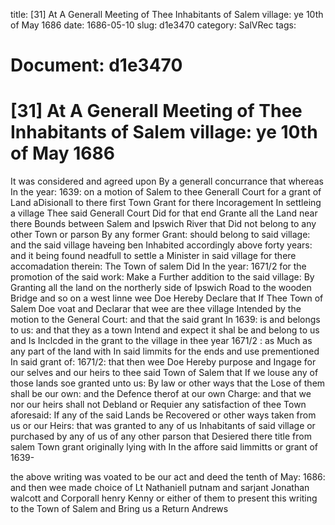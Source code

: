 title: [31] At A Generall Meeting of Thee Inhabitants of Salem village: ye 10th of May 1686
date: 1686-05-10
slug: d1e3470
category: SalVRec
tags: 




# Document: d1e3470


# [31] At A Generall Meeting of Thee Inhabitants of Salem village: ye 10th of May 1686 

It was considered and agreed upon By a generall concurrance that whereas In the year: 1639: on a motion of Salem to thee Generall Court for a grant of Land aDisionall to there first Town Grant for there lncoragement In settleing a village Thee said Generall Court Did for that end Grante all the Land near there Bounds between Salem and Ipswich River that Did not belong to any other Town or parson By any former Grant: should belong to said village: and the said village haveing ben Inhabited accordingly above forty years: and it being found neadfull to settle a Minister in said village for there accomadation therein: The Town of salem Did In the year: 1671/2 for the promotion of the said work: Make a Further addition to the said village: By Granting all the land on the northerly side of Ipswich Road to the wooden Bridge and so on a west linne wee Doe Hereby Declare that If Thee Town of Salem Doe voat and Declarar that wee are thee village Intended by the motion to the General Court: and that the said grant In 1639: is and belongs to us: and that they as a town Intend and expect it shal be and belong to us and Is Inclcded in the grant to the village in thee year 1671/2 : as Much as any part of the land with In said limmits for the ends and use prementioned In said grant of: 1671/2: that then wee Doe Hereby purpose and Ingage for our selves and our heirs to thee said Town of Salem that If we louse any of those lands soe granted unto us: By law or other ways that the Lose of them shall be our own: and the Defence therof at our own Charge: and that we nor our heirs shall not Debland or Requier any satisfaction of thee Town aforesaid: If any of the said Lands be Recovered or other ways taken from us or our Heirs: that was granted to any of us Inhabitants of said village or purchased by any of us of any other parson that Desiered there title from salem Town grant originally lying with In the affore said limmitts or grant of 1639-

the above writing was voated to be our act and deed the tenth of May: 1686: and then wee made choice of Lt Nathaniell putnam and sarjant Jonathan walcott and Corporall henry Kenny or either of them to present this writing to the Town of Salem and Bring us a Return Andrews
